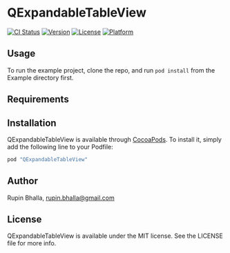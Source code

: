 # QExpandableTableView

[![CI Status](http://img.shields.io/travis/RupiDev/QExpandableTableView.svg?style=flat)](https://travis-ci.org/RupiDev/QExpandableTableView)
[![Version](https://img.shields.io/cocoapods/v/QExpandableTableView.svg?style=flat)](http://cocoapods.org/pods/QExpandableTableView)
[![License](https://img.shields.io/cocoapods/l/QExpandableTableView.svg?style=flat)](http://cocoapods.org/pods/QExpandableTableView)
[![Platform](https://img.shields.io/cocoapods/p/QExpandableTableView.svg?style=flat)](http://cocoapods.org/pods/QExpandableTableView)

## Usage

To run the example project, clone the repo, and run `pod install` from the Example directory first.

## Requirements

## Installation

QExpandableTableView is available through [CocoaPods](http://cocoapods.org). To install
it, simply add the following line to your Podfile:

```ruby
pod "QExpandableTableView"
```

## Author

Rupin Bhalla, rupin.bhalla@gmail.com

## License

QExpandableTableView is available under the MIT license. See the LICENSE file for more info.
